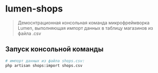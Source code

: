 # lumen-shops

> Демоснтрационная консольная команда микрофреймворка Lumen, выполняющая импорт данных в таблицу магазинов из файла .csv

## Запуск консольной команды

``` bash
# импорт данных из файла shops.csv:
php artisan shops:import shops.csv
```